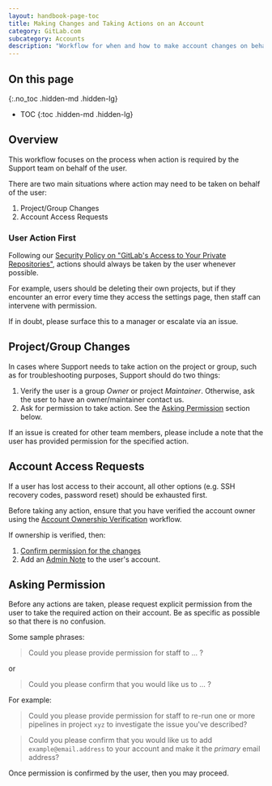 ```yaml
---
layout: handbook-page-toc
title: Making Changes and Taking Actions on an Account
category: GitLab.com
subcategory: Accounts
description: "Workflow for when and how to make account changes on behalf of a customer"
---
```


## On this page
{:.no_toc .hidden-md .hidden-lg}

- TOC
{:toc .hidden-md .hidden-lg}

## Overview

This workflow focuses on the process when action is required by the Support team on behalf of the user.

There are two main situations where action may need to be taken on behalf of the user:

1. Project/Group Changes
1. Account Access Requests

### User Action First

Following our [Security Policy on "GitLab's Access to Your Private Repositories"](/security/faq), actions should always be taken by the user whenever possible.

For example, users should be deleting their own projects, but if they encounter an error every time they access the settings page, then staff can intervene with permission.

If in doubt, please surface this to a manager or escalate via an issue.

## Project/Group Changes

In cases where Support needs to take action on the project or group, such as for troubleshooting purposes, Support should do two things:

1. Verify the user is a group _Owner_ or project _Maintainer_. Otherwise, ask the user to have an owner/maintainer contact us.
1. Ask for permission to take action. See the [Asking Permission](#asking-permission) section below.

If an issue is created for other team members, please include a note that the user has provided permission for the specified action.

## Account Access Requests

If a user has lost access to their account, all other options (e.g. SSH recovery codes, password reset) should be exhausted first.

Before taking any action, ensure that you have verified the account owner using the [Account Ownership Verification](/handbook/support/workflows/account_verification.html) workflow.

If ownership is verified, then:

1. [Confirm permission for the changes](#asking-permission)
1. Add an [Admin Note](/handbook/support/workflows/admin_note.html) to the user's account.

## Asking Permission

Before any actions are taken, please request explicit permission from the user to take the required action on their account. Be as specific as possible so that there is no confusion.

Some sample phrases:

> Could you please provide permission for staff to ... ?

or

> Could you please confirm that you would like us to ... ?

For example:

> Could you please provide permission for staff to re-run one or more pipelines in project `xyz` to investigate the issue you've described?

> Could you please confirm that you would like us to add `example@email.address` to your account and make it the _primary_ email address?

Once permission is confirmed by the user, then you may proceed.
